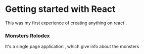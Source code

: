 # Getting started with React 

This was my first experience of creating anything on react . 

### Monsters Rolodex 

It's a single page application , which give info about the monsters
